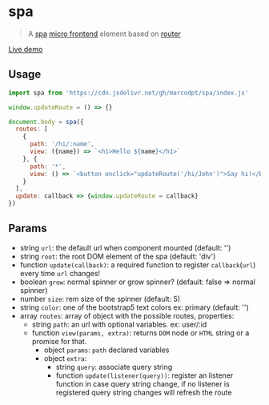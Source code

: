 # spa
> A
[spa](https://en.wikipedia.org/wiki/Single-page_application)
[micro frontend](https://martinfowler.com/articles/micro-frontends.html)
element based on [router](https://github.com/marcodpt/router)

[Live demo](https://marcodpt.github.io/h/?url=https%3A%2F%2Fcdn.jsdelivr.net%2Fgh%2Fmarcodpt%2Fspa%2Fsamples.js)

## Usage
```js
import spa from 'https://cdn.jsdelivr.net/gh/marcodpt/spa/index.js'

window.updateRoute = () => {}

document.body = spa({
  routes: [
    {
      path: '/hi/:name',
      view: ({name}) => `<h1>Hello ${name}</h1>`
    }, {
      path: '*',
      view: () => `<button onclick="updateRoute('/hi/John')">Say hi!</button>`
    }
  ],
  update: callback => {window.updateRoute = callback}
})
```

## Params
 - string `url`: the default url when component mounted (default: '')
 - string `root`: the root DOM element of the spa (default: 'div')
 - function `update(callback)`: a required function to register
`callback`(`url`) every time `url` changes!
 - boolean `grow`: normal spinner or grow spinner?
(default: false => normal spinner)
 - number `size`: rem size of the spinner (default: 5)
 - string `color`: one of the bootstrap5 text colors ex: primary (default: '')
 - array `routes`: array of object with the possible routes, properties:
   - string `path`: an url with optional variables. ex: user/:id
   - function `view(params, extra)`: returns `DOM` node or `HTML` string or a
     promise for that.
     - object `params`: `path` declared variables
     - object `extra`:
       - string `query`: associate query string
       - function `update(listener(query))`: register an listener function in
         case query string change, if no listener is registered query string
         changes will refresh the route

